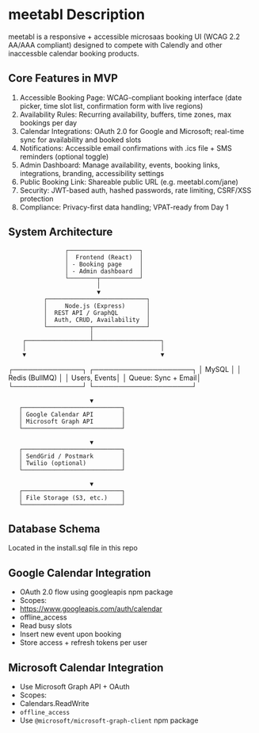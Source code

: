 # meetabl Description

meetabl is a responsive + accessible microsaas booking UI (WCAG 2.2 AA/AAA compliant) designed to compete with Calendly and other inaccessble calendar booking products.

## Core Features in MVP

1. Accessible Booking Page: WCAG-compliant booking interface (date picker, time slot list, confirmation form with live regions)
2. Availability Rules: Recurring availability, buffers, time zones, max bookings per day
3. Calendar Integrations: OAuth 2.0 for Google and Microsoft; real-time sync for availability and booked slots
4. Notifications: Accessible email confirmations with .ics file + SMS reminders (optional toggle)
5. Admin Dashboard: Manage availability, events, booking links, integrations, branding, accessibility settings
6. Public Booking Link: Shareable public URL (e.g. meetabl.com/jane)
7. Security: JWT-based auth, hashed passwords, rate limiting, CSRF/XSS protection
8. Compliance: Privacy-first data handling; VPAT-ready from Day 1

## System Architecture

                    ┌────────────────────┐
                    │  Frontend (React)  │
                    │ - Booking page     │
                    │ - Admin dashboard  │
                    └────────┬───────────┘
                             │
                             ▼
              ┌────────────────────────────┐
              │     Node.js (Express)      │
              │  REST API / GraphQL        │
              │  Auth, CRUD, Availability  │
              └────────────┬───────────────┘
                           │
        ┌──────────────────┴───────────────────┐
        │                                      │
        ▼                                      ▼
┌──────────────┐                   ┌────────────────────┐
│ MySQL   │                   │ Redis (BullMQ)     │
│ Users, Events│                   │ Queue: Sync + Email│
└──────────────┘                   └────────────────────┘

                           ▼
       ┌────────────────────────────┐
       │ Google Calendar API        │
       │ Microsoft Graph API        │
       └────────────────────────────┘

                           ▼
       ┌────────────────────────────┐
       │ SendGrid / Postmark        │
       │ Twilio (optional)          │
       └────────────────────────────┘

                           ▼
       ┌────────────────────────────┐
       │ File Storage (S3, etc.)    │
       └────────────────────────────┘


## Database Schema

Located in the install.sql file in this repo


## Google Calendar Integration

* OAuth 2.0 flow using googleapis npm package
* Scopes:
* https://www.googleapis.com/auth/calendar
* offline_access
* Read busy slots
* Insert new event upon booking
* Store access + refresh tokens per user

## Microsoft Calendar Integration

* Use Microsoft Graph API + OAuth
* Scopes:
* Calendars.ReadWrite
* `offline_access`
* Use `@microsoft/microsoft-graph-client` npm package
